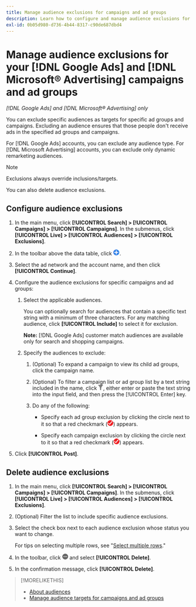 ```yaml
---
title: Manage audience exclusions for campaigns and ad groups
description: Learn how to configure and manage audience exclusions for your [!DNL Google Ads] and [!DNL Microsoft® Advertising] campaigns and ad groups.
exl-id: 0b05d980-d736-4b44-8317-c90de687dbd4
---
```

# Manage audience exclusions for your [!DNL Google Ads] and [!DNL Microsoft® Advertising] campaigns and ad groups

*[!DNL Google Ads] and [!DNL Microsoft® Advertising] only*

You can exclude specific audiences as targets for specific ad groups and campaigns. Excluding an audience ensures that those people don't receive ads in the specified ad groups and campaigns.

For [!DNL Google Ads] accounts, you can exclude any audience type. For [!DNL Microsoft Advertising] accounts, you can exclude only dynamic remarketing audiences.

>[!NOTE]
>
>Exclusions always override inclusions/targets.

You can also delete audience exclusions.

## Configure audience exclusions

1. In the main menu, click **[!UICONTROL Search] > [!UICONTROL Campaigns] > [!UICONTROL Campaigns]**. In the submenus, click **[!UICONTROL Live] > [!UICONTROL Audiences] > [!UICONTROL Exclusions]**.

1. In the toolbar above the data table, click ![Create](/help/search-social-commerce/assets/add.png "Create").

1. Select the ad network and the account name, and then click **[!UICONTROL Continue]**.

1. Configure the audience exclusions for specific campaigns and ad groups:

   1. Select the applicable audiences.
   
      You can optionally search for audiences that contain a specific text string with a minimum of three characters. For any matching audience, click **[!UICONTROL Include]** to select it for exclusion.
      
      **Note:** [!DNL Google Ads] customer match audiences are available only for search and shopping campaigns.

   1. Specify the audiences to exclude:
   
      1. (Optional) To expand a campaign to view its child ad groups, click the campaign name.
      
      1.  (Optional) To filter a campaign list or ad group list by a text string included in the name, click ![Filter](/help/search-social-commerce/assets/filter.png "Filter"), either enter or paste the text string into the input field, and then press the [!UICONTROL Enter] key.
      
      1. Do any of the following:

         * Specify each ad group exclusion by clicking the circle next to it so that a red checkmark (![Exclude](/help/search-social-commerce/assets/exclude.png "Exclude")) appears.
         
         * Specify each campaign exclusion by clicking the circle next to it so that a red checkmark (![Exclude](/help/search-social-commerce/assets/exclude.png "Exclude")) appears.

1. Click **[!UICONTROL Post]**.

## Delete audience exclusions

1. In the main menu, click **[!UICONTROL Search] > [!UICONTROL Campaigns] > [!UICONTROL Campaigns]**. In the submenus, click **[!UICONTROL Live] > [!UICONTROL Audiences] > [!UICONTROL Exclusions]**.

1. (Optional) Filter the list to include specific audience exclusions.

1. Select the check box next to each audience exclusion whose status you want to change.
     
   For tips on selecting multiple rows, see "[Select multiple rows](/help/search-social-commerce/common-tasks/navigation-editing-selection/multiple-rows-select.md)."

1. In the toolbar, click ![More actions](/help/search-social-commerce/assets/more.png "More actions") and select **[!UICONTROL Delete]**. 

1. In the confirmation message, click **[!UICONTROL Delete]**.

>[!MORELIKETHIS]
>
>* [About audiences](audience-about.md)
>* [Manage audience targets for campaigns and ad groups](/help/search-social-commerce/campaign-management/campaigns/audience-targets-manage.md)

